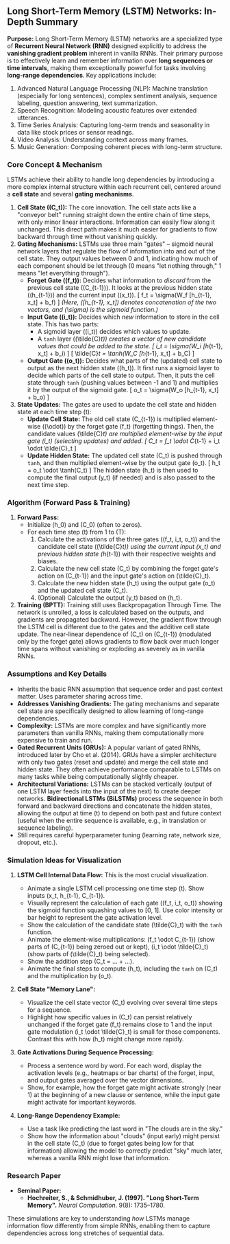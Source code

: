 ## Long Short-Term Memory (LSTM) Networks: In-Depth Summary

**Purpose:**
Long Short-Term Memory (LSTM) networks are a specialized type of **Recurrent Neural Network (RNN)** designed explicitly to address the **vanishing gradient problem** inherent in vanilla RNNs. Their primary purpose is to effectively learn and remember information over **long sequences or time intervals**, making them exceptionally powerful for tasks involving **long-range dependencies**. Key applications include:
1.  Advanced Natural Language Processing (NLP): Machine translation (especially for long sentences), complex sentiment analysis, sequence labeling, question answering, text summarization.
2.  Speech Recognition: Modeling acoustic features over extended utterances.
3.  Time Series Analysis: Capturing long-term trends and seasonality in data like stock prices or sensor readings.
4.  Video Analysis: Understanding context across many frames.
5.  Music Generation: Composing coherent pieces with long-term structure.

### Core Concept & Mechanism

LSTMs achieve their ability to handle long dependencies by introducing a more complex internal structure within each recurrent cell, centered around a **cell state** and several **gating mechanisms**.

1.  **Cell State (\(C_t\)):** The core innovation. The cell state acts like a "conveyor belt" running straight down the entire chain of time steps, with only minor linear interactions. Information can easily flow along it unchanged. This direct path makes it much easier for gradients to flow backward through time without vanishing quickly.
2.  **Gating Mechanisms:** LSTMs use three main "gates" – sigmoid neural network layers that regulate the flow of information into and out of the cell state. They output values between 0 and 1, indicating how much of each component should be let through (0 means "let nothing through," 1 means "let everything through").
    *   **Forget Gate (\(f_t\)):** Decides what information to *discard* from the previous cell state (\(C_{t-1}\)). It looks at the previous hidden state (\(h_{t-1}\)) and the current input (\(x_t\)).
        \[ f_t = \sigma(W_f [h_{t-1}, x_t] + b_f) \]
        *(Here, \([h_{t-1}, x_t]\) denotes concatenation of the two vectors, and \(\sigma\) is the sigmoid function.)*
    *   **Input Gate (\(i_t\)):** Decides which *new* information to store in the cell state. This has two parts:
        *   A sigmoid layer (\(i_t\)) decides which values to update.
        *   A `tanh` layer (\(\tilde{C}_t\)) creates a vector of new candidate values that *could* be added to the state.
        \[ i_t = \sigma(W_i [h_{t-1}, x_t] + b_i) \]
        \[ \tilde{C}_t = \tanh(W_C [h_{t-1}, x_t] + b_C) \]
    *   **Output Gate (\(o_t\)):** Decides what parts of the (updated) cell state to output as the next hidden state (\(h_t\)). It first runs a sigmoid layer to decide which parts of the cell state to output. Then, it puts the cell state through `tanh` (pushing values between -1 and 1) and multiplies it by the output of the sigmoid gate.
        \[ o_t = \sigma(W_o [h_{t-1}, x_t] + b_o) \]
3.  **State Updates:** The gates are used to update the cell state and hidden state at each time step \(t\):
    *   **Update Cell State:** The old cell state \(C_{t-1}\) is multiplied element-wise (\(\odot\)) by the forget gate \(f_t\) (forgetting things). Then, the candidate values \(\tilde{C}_t\) are multiplied element-wise by the input gate \(i_t\) (selecting updates) and added.
        \[ C_t = f_t \odot C_{t-1} + i_t \odot \tilde{C}_t \]
    *   **Update Hidden State:** The updated cell state \(C_t\) is pushed through `tanh`, and then multiplied element-wise by the output gate \(o_t\).
        \[ h_t = o_t \odot \tanh(C_t) \]
    The hidden state \(h_t\) is then used to compute the final output \(y_t\) (if needed) and is also passed to the next time step.

### Algorithm (Forward Pass & Training)

1.  **Forward Pass:**
    *   Initialize \(h_0\) and \(C_0\) (often to zeros).
    *   For each time step \(t\) from 1 to \(T\):
        1.  Calculate the activations of the three gates (\(f_t, i_t, o_t\)) and the candidate cell state (\(\tilde{C}_t\)) using the current input \(x_t\) and previous hidden state \(h_{t-1}\) with their respective weights and biases.
        2.  Calculate the new cell state \(C_t\) by combining the forget gate's action on \(C_{t-1}\) and the input gate's action on \(\tilde{C}_t\).
        3.  Calculate the new hidden state \(h_t\) using the output gate \(o_t\) and the updated cell state \(C_t\).
        4.  (Optional) Calculate the output \(y_t\) based on \(h_t\).
2.  **Training (BPTT):** Training still uses Backpropagation Through Time. The network is unrolled, a loss is calculated based on the outputs, and gradients are propagated backward. However, the gradient flow through the LSTM cell is different due to the gates and the additive cell state update. The near-linear dependence of \(C_t\) on \(C_{t-1}\) (modulated only by the forget gate) allows gradients to flow back over much longer time spans without vanishing or exploding as severely as in vanilla RNNs.

### Assumptions and Key Details

*   Inherits the basic RNN assumption that sequence order and past context matter. Uses parameter sharing across time.
*   **Addresses Vanishing Gradients:** The gating mechanisms and separate cell state are specifically designed to allow learning of long-range dependencies.
*   **Complexity:** LSTMs are more complex and have significantly more parameters than vanilla RNNs, making them computationally more expensive to train and run.
*   **Gated Recurrent Units (GRUs):** A popular variant of gated RNNs, introduced later by Cho et al. (2014). GRUs have a simpler architecture with only two gates (reset and update) and merge the cell state and hidden state. They often achieve performance comparable to LSTMs on many tasks while being computationally slightly cheaper.
*   **Architectural Variations:** LSTMs can be stacked vertically (output of one LSTM layer feeds into the input of the next) to create deeper networks. **Bidirectional LSTMs (BiLSTMs)** process the sequence in both forward and backward directions and concatenate the hidden states, allowing the output at time \(t\) to depend on both past and future context (useful when the entire sequence is available, e.g., in translation or sequence labeling).
*   Still requires careful hyperparameter tuning (learning rate, network size, dropout, etc.).

### Simulation Ideas for Visualization

1.  **LSTM Cell Internal Data Flow:** This is the most crucial visualization.
    *   Animate a single LSTM cell processing one time step \(t\). Show inputs \(x_t, h_{t-1}, C_{t-1}\).
    *   Visually represent the calculation of each gate (\(f_t, i_t, o_t\)) showing the sigmoid function squashing values to [0, 1]. Use color intensity or bar height to represent the gate activation level.
    *   Show the calculation of the candidate state \(\tilde{C}_t\) with the `tanh` function.
    *   Animate the element-wise multiplications: \(f_t \odot C_{t-1}\) (show parts of \(C_{t-1}\) being zeroed out or kept), \(i_t \odot \tilde{C}_t\) (show parts of \(\tilde{C}_t\) being selected).
    *   Show the addition step \(C_t = ... + ...\).
    *   Animate the final steps to compute \(h_t\), including the `tanh` on \(C_t\) and the multiplication by \(o_t\).

2.  **Cell State "Memory Lane":**
    *   Visualize the cell state vector \(C_t\) evolving over several time steps for a sequence.
    *   Highlight how specific values in \(C_t\) can persist relatively unchanged if the forget gate \(f_t\) remains close to 1 and the input gate modulation \(i_t \odot \tilde{C}_t\) is small for those components. Contrast this with how \(h_t\) might change more rapidly.

3.  **Gate Activations During Sequence Processing:**
    *   Process a sentence word by word. For each word, display the activation levels (e.g., heatmaps or bar charts) of the forget, input, and output gates averaged over the vector dimensions.
    *   Show, for example, how the forget gate might activate strongly (near 1) at the beginning of a new clause or sentence, while the input gate might activate for important keywords.

4.  **Long-Range Dependency Example:**
    *   Use a task like predicting the last word in "The clouds are in the sky."
    *   Show how the information about "clouds" (input early) might persist in the cell state \(C_t\) (due to forget gates being low for that information) allowing the model to correctly predict "sky" much later, whereas a vanilla RNN might lose that information.

### Research Paper

*   **Seminal Paper:**
    *   **Hochreiter, S., & Schmidhuber, J. (1997). "Long Short-Term Memory".** *Neural Computation*. 9(8): 1735–1780.

These simulations are key to understanding *how* LSTMs manage information flow differently from simple RNNs, enabling them to capture dependencies across long stretches of sequential data.